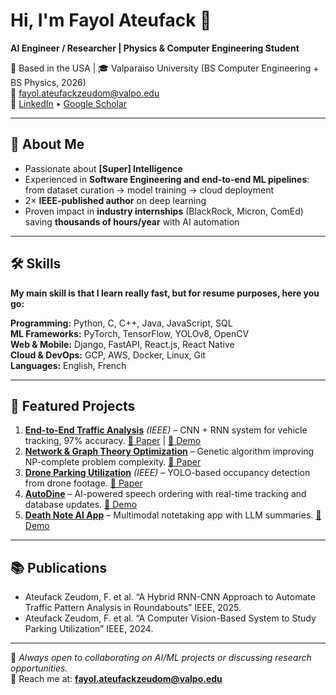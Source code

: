 # Hi, I'm Fayol Ateufack 👋
**AI Engineer / Researcher | Physics & Computer Engineering Student**

📍 Based in the USA | 🎓 Valparaiso University (BS Computer Engineering + BS Physics, 2026)  
📧 fayol.ateufackzeudom@valpo.edu  
🔗 [LinkedIn](https://www.linkedin.com/in/ariel-fayol) • [Google Scholar](https://scholar.google.com/citations?user=1866WZsAAAAJ&hl=en&oi=ao)  

---

## 🚀 About Me
- Passionate about **[Super] Intelligence**  
- Experienced in **Software Engineering and end-to-end ML pipelines**: from dataset curation → model training → cloud deployment  
- 2× **IEEE-published author** on deep learning
- Proven impact in **industry internships** (BlackRock, Micron, ComEd) saving **thousands of hours/year** with AI automation  

---

## 🛠 Skills
**My main skill is that I learn really fast, but for resume purposes, here you go:**

**Programming:** Python, C, C++, Java, JavaScript, SQL  
**ML Frameworks:** PyTorch, TensorFlow, YOLOv8, OpenCV  
**Web & Mobile:** Django, FastAPI, React.js, React Native  
**Cloud & DevOps:** GCP, AWS, Docker, Linux, Git  
**Languages:** English, French  

---

## 📌 Featured Projects
1. **[End-to-End Traffic Analysis](https://github.com/arielfayol37/car_tracking)** *(IEEE)* – CNN + RNN system for vehicle tracking, 97% accuracy. [📄 Paper](https://github.com/arielfayol37/Resume/blob/main/car_tracking.pdf) | [🎥 Demo](https://drive.google.com/file/d/1vVrWD3Q6L9EOn0C8bTcY8mlg_Y8Sd_4R/view)  
2. **[Network & Graph Theory Optimization](https://github.com/arielfayol37/lattice_paths)** – Genetic algorithm improving NP-complete problem complexity. [📄 Paper](https://github.com/arielfayol37/Resume/blob/main/lattice_paths.pdf)  
3. **[Drone Parking Utilization](https://github.com/arielfayol37/parking_paper)** *(IEEE)* – YOLO-based occupancy detection from drone footage. [📄 Paper](https://github.com/arielfayol37/Resume/blob/main/parking_paper.pdf)
4. **[AutoDine](https://github.com/arielfayol37/autodine)** – AI-powered speech ordering with real-time tracking and database updates. [🎥 Demo](https://drive.google.com/file/d/1_CU97mtdx78SFR1HpfDJVwXpLR4XiIlj/view)  
5. **[Death Note AI App](https://github.com/arielfayol37/DeathNote)** – Multimodal notetaking app with LLM summaries. [🎥 Demo](https://drive.google.com/file/d/1N_HrYX3pxeYuiMkKvLW6h9QdQHn6FOQr/view)  

---

## 📚 Publications
- Ateufack Zeudom, F. et al. “A Hybrid RNN-CNN Approach to Automate Traffic Pattern Analysis in Roundabouts” IEEE, 2025.  
- Ateufack Zeudom, F. et al. “A Computer Vision-Based System to Study Parking Utilization” IEEE, 2024.  

---

💬 *Always open to collaborating on AI/ML projects or discussing research opportunities.*  
📩 Reach me at: **fayol.ateufackzeudom@valpo.edu**

